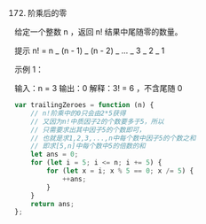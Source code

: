 172. 阶乘后的零

给定一个整数 n ，返回 n! 结果中尾随零的数量。

提示 n! = n _ (n - 1) _ (n - 2) _ ... _ 3 _ 2 _ 1

示例 1：

输入：n = 3
输出：0
解释：3! = 6 ，不含尾随 0

```js
var trailingZeroes = function (n) {
    // n!阶乘中的0只会由2*5获得
    // 又因为n!中质因子2的个数要多于5，所以
    // 只需要求出其中因子5的个数即可，
    // 也就是求1,2,3,...,n中每个数中因子5的个数之和
    // 即求[5,n]中每个数中5的倍数的和
    let ans = 0;
    for (let i = 5; i <= n; i += 5) {
        for (let x = i; x % 5 == 0; x /= 5) {
            ++ans;
        }
    }
    return ans;
};
```
